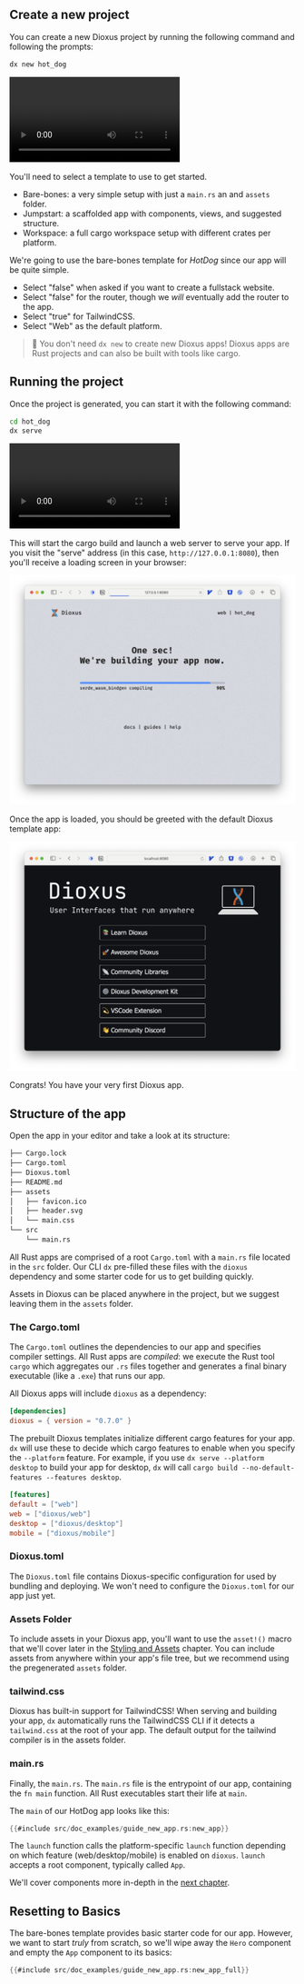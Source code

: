
## Create a new project

You can create a new Dioxus project by running the following command and following the prompts:

```sh
dx new hot_dog
```

![dxnew](/assets/06_docs/dx_new_06.mp4)

You'll need to select a template to use to get started.

- Bare-bones: a very simple setup with just a `main.rs` an and `assets` folder.
- Jumpstart: a scaffolded app with components, views, and suggested structure.
- Workspace: a full cargo workspace setup with different crates per platform.

We're going to use the bare-bones template for *HotDog* since our app will be quite simple.

- Select "false" when asked if you want to create a fullstack website.
- Select "false" for the router, though we *will* eventually add the router to the app.
- Select "true" for TailwindCSS.
- Select "Web" as the default platform.

> 📣 You don't need `dx new` to create new Dioxus apps! Dioxus apps are Rust projects and can also be built with tools like cargo.


## Running the project

Once the project is generated, you can start it with the following command:

```sh
cd hot_dog
dx serve
```

![Serve](/assets/06_docs/dx_serve_06.mp4)

This will start the cargo build and launch a web server to serve your app. If you visit the "serve" address (in this case, `http://127.0.0.1:8080`), then you'll receive a loading screen in your browser:

![loading](/assets/06_docs/hotdog_loading.png)

Once the app is loaded, you should be greeted with the default Dioxus template app:

![app](/assets/06_docs/default_dioxus_app.png)

Congrats! You have your very first Dioxus app.

## Structure of the app

Open the app in your editor and take a look at its structure:

```sh
├── Cargo.lock
├── Cargo.toml
├── Dioxus.toml
├── README.md
├── assets
│   ├── favicon.ico
│   ├── header.svg
│   └── main.css
└── src
    └── main.rs
```

All Rust apps are comprised of a root `Cargo.toml` with a `main.rs` file located in the `src` folder. Our CLI `dx` pre-filled these files with the `dioxus` dependency and some starter code for us to get building quickly.

Assets in Dioxus can be placed anywhere in the project, but we suggest leaving them in the `assets` folder.

### The Cargo.toml

The `Cargo.toml` outlines the dependencies to our app and specifies compiler settings. All Rust apps are *compiled*: we execute the Rust tool `cargo` which aggregates our `.rs` files together and generates a final binary executable (like a `.exe`) that runs our app.

All Dioxus apps will include `dioxus` as a dependency:

```toml
[dependencies]
dioxus = { version = "0.7.0" }
```

The prebuilt Dioxus templates initialize different cargo features for your app. `dx` will use these to decide which cargo features to enable when you specify the `--platform` feature. For example, if you use `dx serve --platform desktop` to build your app for desktop, `dx` will call `cargo build --no-default-features --features desktop`.

```toml
[features]
default = ["web"]
web = ["dioxus/web"]
desktop = ["dioxus/desktop"]
mobile = ["dioxus/mobile"]
```

### Dioxus.toml

The `Dioxus.toml` file contains Dioxus-specific configuration for used by bundling and deploying. We won't need to configure the `Dioxus.toml` for our app just yet.

### Assets Folder

To include assets in your Dioxus app, you'll want to use the `asset!()` macro that we'll cover later in the [Styling and Assets](assets.md) chapter. You can include assets from anywhere within your app's file tree, but we recommend using the pregenerated `assets` folder.

### tailwind.css

Dioxus has built-in support for TailwindCSS! When serving and building your app, `dx` automatically runs the TailwindCSS CLI if it detects a `tailwind.css` at the root of your app. The default output for the tailwind compiler is in the assets folder.

### main.rs

Finally, the `main.rs`. The `main.rs` file is the entrypoint of our app, containing the `fn main` function. All Rust executables start their life at `main`.

The `main` of our HotDog app looks like this:

```rust
{{#include src/doc_examples/guide_new_app.rs:new_app}}
```

The `launch` function calls the platform-specific `launch` function depending on which feature (web/desktop/mobile) is enabled on `dioxus`. `launch` accepts a root component, typically called `App`.

We'll cover components more in-depth in the [next chapter](component.md).

## Resetting to Basics

The bare-bones template provides basic starter code for our app. However, we want to start *truly* from scratch, so we'll wipe away the `Hero` component and empty the `App` component to its basics:

```rust
{{#include src/doc_examples/guide_new_app.rs:new_app_full}}
```
